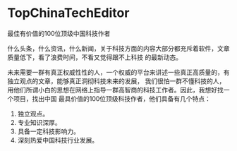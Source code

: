# TopChinaTechEditor
最佳有价值的100位顶级中国科技作者

什么头条，什么资讯，什么新闻，关于科技方面的内容大部分都充斥着软件，文章质量低下，看了浪费时间，不看又觉得跟不上科技
的最新动态。

未来需要一群有真正权威性性的人，一个权威的平台来讲述一些真正高质量的，有独立观点的文章，能够真正洞彻科技未来的发展，
我们很怕一群不懂科技的人，用他们所谓小白的思想在网络上指导一群高智商的科技工作者。因此，我想好找一个项目，找出中国
最具价值的100位顶级科技作者，他们具备有几个特点：

1. 独立观点。
2. 专业知识深厚。
3. 具备一定科技影响力。
4. 深刻热爱中国科技行业发展。



